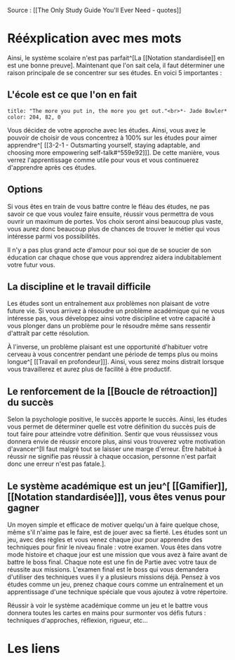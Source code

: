 Source : [[The Only Study Guide You'll Ever Need - quotes]]
# Rééxplication avec mes mots
Ainsi, le système scolaire n'est pas parfait^[La [[Notation standardisée]] en est une bonne preuve]. Maintenant que l'on sait cela, il faut déterminer une raison principale de se concentrer sur ses études. En voici 5 importantes :
## L'école est ce que l'on en fait
```ad-quote
title: "The more you put in, the more you get out."<br>*- Jade Bowler*
color: 204, 82, 0
```
Vous décidez de votre approche avec les études. Ainsi, vous avez le pouvoir de choisir de vous concentrez à 100% sur les études pour aimer apprendre^[ [[3-2-1 - Outsmarting yourself, staying adaptable, and choosing more empowering self-talk#^559e92]]]. De cette manière, vous verrez l'apprentissage comme utile pour vous et vous continuerez d'apprendre après ces études. 
## Options
Si vous êtes en train de vous battre contre le fléau des études, ne pas savoir ce que vous voulez faire ensuite, réussir vous permettra de vous ouvrir un maximum de portes. Vos choix seront ainsi beaucoup plus vaste, vous aurez donc beaucoup plus de chances de trouver le métier qui vous intéresse parmi vos possibilités.

Il n'y a pas plus grand acte d'amour pour soi que de se soucier de son éducation car chaque chose que vous apprendrez aidera indubitablement votre futur vous.

## La discipline et le travail difficile
Les études sont un entraînement aux problèmes non plaisant de votre future vie. Si vous arrivez à résoudre un problème académique qui ne vous intéresse pas, vous développez ainsi votre discipline et votre capacité à vous plonger dans un problème pour le résoudre même sans ressentir d'attraît par cette résolution.

À l'inverse, un problème plaisant est une opportunité d'habituer votre cerveau à vous concentrer pendant une période de temps plus ou moins longue^[ [[Travail en profondeur]]]. Ainsi, vous serez moins distrait lorsque vous travaillerez et aurez plus de facilité à être productif.

## Le renforcement de la [[Boucle de rétroaction]] du succès 
Selon la psychologie positive, le succès apporte le succès. Ainsi, les études vous permet de déterminer quelle est votre définition du succès puis de tout faire pour atteindre votre définition. Sentir que vous réussissez vous donnera envie de réussir encore plus, ainsi vous trouverez votre motivation d'avancer^[Il faut malgré tout se laisser une marge d'erreur. Être habitué à réussir ne signifie pas réussir à chaque occasion, personne n'est parfait donc une erreur n'est pas fatale.]. 
## Le système académique est un jeu^[ [[Gamifier]], [[Notation standardisée]]], vous êtes venus pour gagner
Un moyen simple et efficace de motiver quelqu'un à faire quelque chose, même s'il n'aime pas le faire, est de jouer avec sa fierté. Les études sont un jeu, avec des règles et vous venez chaque jour pour apprendre des techniques pour finir le niveau finale : votre examen. Vous êtes dans votre mode histoire et chaque jour est une mission que vous avez à faire avant de battre le boss final. Chaque note est une fin de Partie avec votre taux de réussite aux missions. L'examen final est le boss qui vous demandera d'utiliser des techniques vues il y a plusieurs missions déjà.
Pensez à vos études comme un jeu, prenez chaque cours comme un entraînement et un apprentissage d'une technique spéciale que vous ajoutez à votre répertoire.

Réussir à voir le système académique comme un jeu et le battre vous donnera toutes les cartes en mains pour surmonter vos défis futurs : techniques d'approches, réflexion, rigueur, etc...
# Les liens